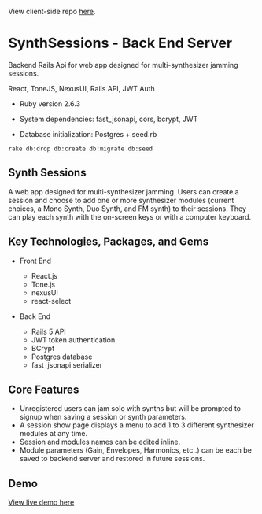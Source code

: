 View  client-side repo [here](https://github.com/sebastosh/synthsession-front).

# SynthSessions - Back End Server 
Backend Rails Api for web app designed for multi-synthesizer jamming sessions.  

React, ToneJS, NexusUI, Rails API, JWT Auth 

* Ruby version 2.6.3

* System dependencies: fast_jsonapi, cors, bcrypt, JWT 

* Database initialization: Postgres + seed.rb 

```
rake db:drop db:create db:migrate db:seed
```

## Synth Sessions

A web app designed for multi-synthesizer jamming. Users can create a session and choose to add one or more synthesizer modules (current choices, a Mono Synth, Duo Synth, and FM synth) to their sessions. They can play each synth with the on-screen keys or with a computer keyboard. 

## Key Technologies, Packages, and Gems

* Front End

  * React.js
  * Tone.js
  * nexusUI
  * react-select

* Back End

  * Rails 5 API
  * JWT token authentication
  * BCrypt
  * Postgres database
  * fast_jsonapi serializer

## Core Features

* Unregistered users can jam solo with synths but will be prompted to signup when saving a session or synth parameters.
* A session show page displays a menu to add 1 to 3 different synthesizer modules at any time. 
* Session and modules names can be edited inline. 
* Module parameters (Gain, Envelopes, Harmonics, etc..) can be each be saved to backend server and restored in future sessions.

## Demo

[View live demo here](#coming-soon)



 


